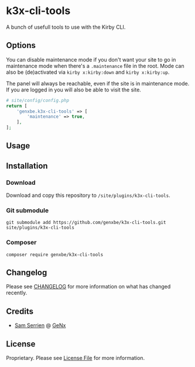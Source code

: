 # k3x-cli-tools

A bunch of usefull tools to use with the Kirby CLI.

## Options

You can disable maintenance mode if you don't want your site to go in maintenance mode when there's a `.maintenance` file in the root. Mode can also be (de)activated via `kirby x:kirby:down` and `kirby x:kirby:up`.

The panel will always be reachable, even if the site is in maintenance mode. If you are logged in you will also be able to visit the site.

```php
# site/config/config.php
return [
    'genxbe.k3x-cli-tools' => [
        'maintenance' => true,
    ],
];
```

## Usage

## Installation

### Download

Download and copy this repository to `/site/plugins/k3x-cli-tools`.

### Git submodule

```
git submodule add https://github.com/genxbe/k3x-cli-tools.git site/plugins/k3x-cli-tools
```

### Composer

```
composer require genxbe/k3x-cli-tools
```

## Changelog

Please see [CHANGELOG](CHANGELOG.md) for more information on what has changed recently.

## Credits

- [Sam Serrien](https://twitter.com/samzzi) @ [GeNx](https://genx.be)

## License

Proprietary. Please see [License File](LICENSE.md) for more information.
